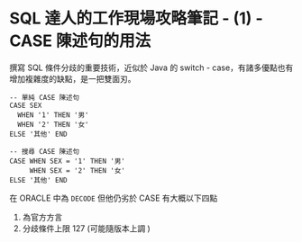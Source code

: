 # SQL 達人的工作現場攻略筆記 - (1) - CASE 陳述句的用法

撰寫 SQL 條件分歧的重要技術，近似於 Java 的 switch - case，有諸多優點也有增加複雜度的缺點，是一把雙面刃。

```
-- 單純 CASE 陳述句
CASE SEX
  WHEN '1' THEN '男'
  WHEN '2' THEN '女'
ELSE '其他' END

-- 搜尋 CASE 陳述句
CASE WHEN SEX = '1' THEN '男'
     WHEN SEX = '2' THEN '女'
ELSE '其他' END
```

在 ORACLE 中為 `DECODE` 但他仍劣於 CASE 有大概以下四點

1. 為官方方言
2. 分歧條件上限 127 (可能隨版本上調  )
